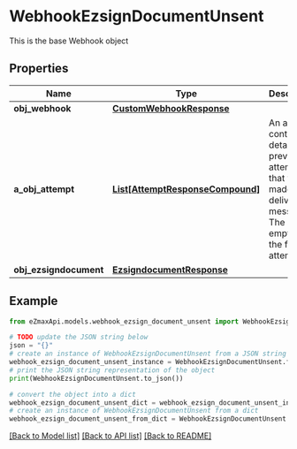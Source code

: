 # WebhookEzsignDocumentUnsent

This is the base Webhook object

## Properties

Name | Type | Description | Notes
------------ | ------------- | ------------- | -------------
**obj_webhook** | [**CustomWebhookResponse**](CustomWebhookResponse.md) |  | 
**a_obj_attempt** | [**List[AttemptResponseCompound]**](AttemptResponse.md) | An array containing details of previous attempts that were made to deliver the message. The array is empty if it&#39;s the first attempt. | 
**obj_ezsigndocument** | [**EzsigndocumentResponse**](EzsigndocumentResponse.md) |  | 

## Example

```python
from eZmaxApi.models.webhook_ezsign_document_unsent import WebhookEzsignDocumentUnsent

# TODO update the JSON string below
json = "{}"
# create an instance of WebhookEzsignDocumentUnsent from a JSON string
webhook_ezsign_document_unsent_instance = WebhookEzsignDocumentUnsent.from_json(json)
# print the JSON string representation of the object
print(WebhookEzsignDocumentUnsent.to_json())

# convert the object into a dict
webhook_ezsign_document_unsent_dict = webhook_ezsign_document_unsent_instance.to_dict()
# create an instance of WebhookEzsignDocumentUnsent from a dict
webhook_ezsign_document_unsent_from_dict = WebhookEzsignDocumentUnsent.from_dict(webhook_ezsign_document_unsent_dict)
```
[[Back to Model list]](../README.md#documentation-for-models) [[Back to API list]](../README.md#documentation-for-api-endpoints) [[Back to README]](../README.md)



